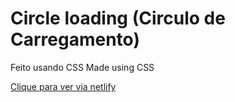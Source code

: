 # Circle loading (Circulo de Carregamento)

Feito usando CSS
Made using CSS

[Clique para ver via netlify](https://circle-loading.netlify.app)


